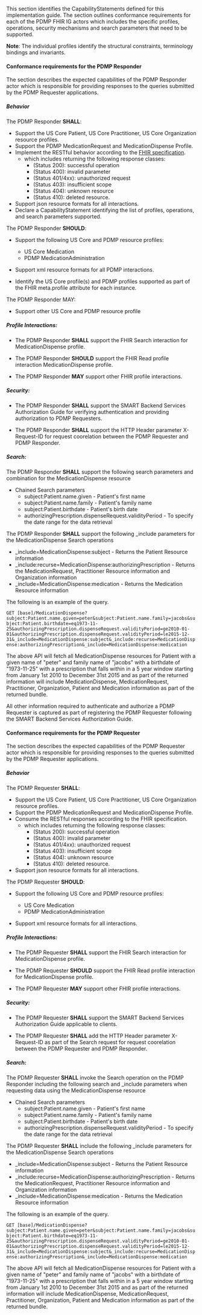 This section identifies the CapabilityStatements defined for this implementation guide. The section outlines conformance requirements for each of the PDMP FHIR IG actors which includes the specific profiles, operations, security mechanisms and search parameters that need to be supported.

**Note**: The individual profiles identify the structural constraints, terminology bindings and invariants.

#### Conformance requirements for the PDMP Responder

The section describes the expected capabilities of the PDMP Responder actor which is responsible for providing responses to the queries submitted by the PDMP Requester applications.

##### Behavior

The PDMP Responder **SHALL**:

* Support the US Core Patient, US Core Practitioner, US Core Organization resource profiles.
* Support the PDMP MedicationRequest and MedicationDispense Profile.
* Implement the RESTful behavior according to the [FHIR specification](https://www.hl7.org/fhir/http.html).
	* which includes returning the following response classes:
		* (Status 200): successful operation
		* (Status 400): invalid parameter
		* (Status 401/4xx): unauthorized request
		* (Status 403): insufficient scope
		* (Status 404): unknown resource
		* (Status 410): deleted resource.
* Support json resource formats for all  interactions.
* Declare a CapabilityStatement identifying the list of profiles, operations, and search parameters supported.

The PDMP Responder **SHOULD**:

* Support the following US Core and PDMP resource profiles:
	* US Core Medication
	* PDMP MedicationAdministration

* Support xml resource formats for all PDMP interactions.
* Identify the US Core profile(s) and PDMP profiles supported as part of the FHIR meta.profile attribute for each instance.

The PDMP Responder MAY:

* Support other US Core and PDMP resource profile

##### Profile Interactions:

* The PDMP Responder **SHALL** support the FHIR Search interaction for MedicationDispense profile.

* The PDMP Responder **SHOULD** support the FHIR Read profile interaction MedicationDispense profile.

* The PDMP Responder **MAY** support other FHIR profile interactions.


##### Security:

* The PDMP Responder **SHALL** support the SMART Backend Services Authorization Guide for verifying authentication and providing authorization to PDMP Requesters.

* The PDMP Responder **SHALL** support the HTTP Header parameter X-Request-ID for request coorelation between the PDMP Requester and PDMP Responder.

##### Search:

The PDMP Responder **SHALL** support the following search parameters and combination for the MedicationDispense resource

* Chained Search parameters
	* subject:Patient.name.given - Patient's first name
	* subject:Patient.name.family - Patient's family name
	* subject:Patient.birthdate - Patient's birth date
	* authorizingPrescription.dispenseRequest.validityPeriod - To specify the date range for the  data retrieval

The PDMP Responder **SHALL** support the following _include parameters for the MedicationDispense Search operations

* _include=MedicationDispense:subject - Returns the Patient Resource information
* _include:recurse=MedicationDispense:authorizingPrescription - Returns the MedicationRequest, Practitioner Resource information and Organization information
* _include=MedicationDispense:medication - Returns the Medication Resource information


The following is an example of the query.

`GET [base]/MedicationDispense?subject:Patient.name.given=peter&subject:Patient.name.family=jacobs&subject:Patient.birthdate=eq1973-11-25&authorizingPrescription.dispenseRequest.validityPeriod=ge2010-01-01&authorizingPrescription.dispenseRequest.validityPeriod=le2015-12-31&_include=MedicationDispense:subject&_include:recurse=MedicationDispense:authorizingPrescription&_include=MedicationDispense:medication`

The above API will fetch all MedicationDispense resources for Patient with a given name of "peter" and family name of "jacobs" with a birthdate of "1973-11-25" with a prescription that falls within in a 5 year window starting from January 1st 2010 to December 31st 2015 and as part of the returned information will include MedicationDispense, MedicationRequest, Practitioner, Organization, Patient and Medication information as part of the returned bundle.

All other information required to authenticate and authorize a PDMP Requester is captured as part of registering the PDMP Requester following the SMART Backend Services Authorization Guide.


#### Conformance requirements for the PDMP Requester

The section describes the expected capabilities of the PDMP Requester actor which is responsible for providing responses to the queries submitted by the PDMP Requester applications.

##### Behavior

The PDMP Requester **SHALL**:

* Support the US Core Patient, US Core Practitioner, US Core Organization resource profiles.
* Support the PDMP MedicationRequest and MedicationDispense Profile.
* Consume the RESTful responses according to the FHIR specification.
	* which includes returning the following response classes:
		* (Status 200): successful operation
		* (Status 400): invalid parameter
		* (Status 401/4xx): unauthorized request
		* (Status 403): insufficient scope
		* (Status 404): unknown resource
		* (Status 410): deleted resource.
* Support json resource formats for all  interactions.

The PDMP Requester **SHOULD**:

* Support the following US Core and PDMP resource profiles:
	* US Core Medication
	* PDMP MedicationAdministration

* Support xml resource formats for all  interactions.


##### Profile Interactions:

* The PDMP Requester **SHALL** support the FHIR Search interaction for MedicationDispense profile.

* The PDMP Requester **SHOULD** support the FHIR Read profile interaction for MedicationDispense profile.

* The PDMP Requester **MAY** support other FHIR profile interactions.


##### Security:

* The PDMP Requester **SHALL** support the SMART Backend Services Authorization Guide applicable to clients.

* The PDMP Requester **SHALL** add the HTTP Header parameter X-Request-ID as part of the Search request for request coorelation between the PDMP Requester and PDMP Responder.

##### Search:

The PDMP Requester **SHALL** invoke the Search operation on the PDMP Responder including the following search and _include parameters when requesting  data using the MedicationDispense resource

* Chained Search parameters
	* subject:Patient.name.given - Patient's first name
	* subject:Patient.name.family - Patient's family name
	* subject:Patient.birthdate - Patient's birth date
	* authorizingPrescription.dispenseRequest.validityPeriod - To specify the date range for the  data retrieval

The PDMP Requester **SHALL** include the following _include parameters for the MedicationDispense Search operations

* _include=MedicationDispense:subject - Returns the Patient Resource information
* _include:recurse=MedicationDispense:authorizingPrescription - Returns the MedicationRequest, Practitioner Resource information and Organization information
* _include=MedicationDispense:medication - Returns the Medication Resource information


The following is an example of the query.

`GET [base]/MedicationDispense?subject:Patient.name.given=peter&subject:Patient.name.family=jacobs&subject:Patient.birthdate=eq1973-11-25&authorizingPrescription.dispenseRequest.validityPeriod=ge2010-01-01&authorizingPrescription.dispenseRequest.validityPeriod=le2015-12-31&_include=MedicationDispense:subject&_include:recurse=MedicationDispense:authorizingPrescription&_include=MedicationDispense:medication`

The above API will fetch all MedicationDispense resources for Patient with a given name of "peter" and family name of "jacobs" with a birthdate of "1973-11-25" with a prescription that falls within in a 5 year window starting from January 1st 2010 to December 31st 2015 and as part of the returned information will include MedicationDispense, MedicationRequest, Practitioner, Organization, Patient and Medication information as part of the returned bundle.


<br>



